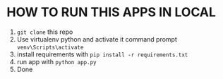 # HOW TO RUN THIS APPS IN LOCAL

1. ``` git clone ``` this repo
2. Use virtualenv python and activate it command prompt ``` venv\Scripts\activate ```
3. install requirements with ``` pip install -r requirements.txt ```
4. run app with ``` python app.py ```
5. Done
